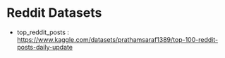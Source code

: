 # Reddit Datasets

- top_reddit_posts : https://www.kaggle.com/datasets/prathamsaraf1389/top-100-reddit-posts-daily-update

